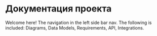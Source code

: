 # Документация проекта

Welcome here! The navigation in the left side bar nav. The following is included: Diagrams, Data Models, Requirements, API, Integrations.
